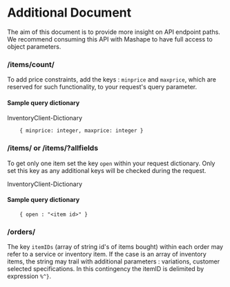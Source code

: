 # Additional Document
The aim of this document is to provide more insight on API endpoint paths. We recommend consuming this API with Mashape to have full access to object parameters.

### /items/count/

To add price constraints, add the keys : `minprice` and `maxprice`, which are reserved for such functionality, to your request's query parameter.

#### Sample query dictionary

InventoryClient-Dictionary
		
		{ minprice: integer, maxprice: integer }
		
### /items/ or /items/?allfields

To get only one item set the key `open` within your request dictionary. Only set this key as any additional keys will be checked during the request.

InventoryClient-Dictionary

#### Sample query dictionary

		{ open : "<item id>" }

### /orders/

The key `itemIDs` (array of string id's of items bought) within each order may refer to a service or inventory item. If the case is an array of inventory items, the string may trail with additional parameters : variations, customer selected specifications. In this contingency the itemID is delimited by expression `%^}`.
